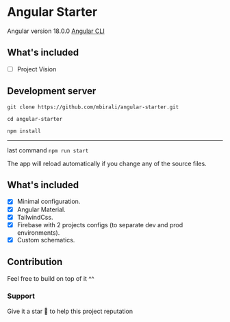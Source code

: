 # Angular Starter

Angular version 18.0.0 [Angular CLI](https://github.com/angular/angular-cli)

## What's included

-   [ ] Project Vision

## Development server

`git clone https://github.com/mbirali/angular-starter.git`

`cd angular-starter`

`npm install`

---

last command `npm run start`

The app will reload automatically if you change any of the source files.

## What's included

-   [x] Minimal configuration.
-   [x] Angular Material.
-   [x] TailwindCss.
-   [x] Firebase with 2 projects configs (to separate dev and prod environments).
-   [x] Custom schematics.

## Contribution

Feel free to build on top of it ^^

### Support

Give it a star 🌟 to help this project reputation 

<!-- <a href="https://www.buymeacoffee.com/mbirali"><img src="https://img.buymeacoffee.com/button-api/?text=Buy me a coffee&emoji=☕&slug=mbirali&button_colour=40DCA5&font_colour=ffffff&font_family=Lato&outline_colour=000000&coffee_colour=FFDD00" /></a> -->
